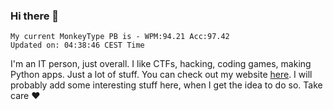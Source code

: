 ### Hi there 👋
<!-- PB START -->
```
My current MonkeyType PB is - WPM:94.21 Acc:97.42
Updated on: 04:38:46 CEST Time
```
<!-- PB END -->
I'm an IT person, just overall. I like CTFs, hacking, coding games, making Python apps. Just a lot of stuff.
You can check out my website [here](https://skill3472.github.io/).
I will probably add some interesting stuff here, when I get the idea to do so. Take care ❤️
